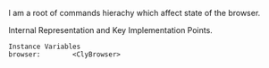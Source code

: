 I am a root of commands hierachy which affect state of the browser.
 
Internal Representation and Key Implementation Points.

    Instance Variables
	browser:		<ClyBrowser>